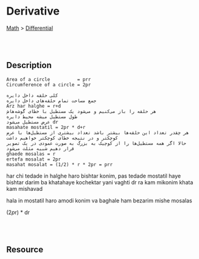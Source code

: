 <!--------------------------------------------------------------------------------- Derivative -->
# Derivative
[Math] > [Differential]



<!--------------------------------------------------------------------------------- Description -->
<br><br>

## Description
```
Area of ​​a circle          = prr
Circumference of a circle = 2pr
```
```
کلی حلقه داخل دایره
جمع مساحت تمام حلقه‌های داخل دایره
Arz har halghe = r+d
هر حلقه را باز می‌کنیم و می‌شود یک مستطیل با خطای گوشه‌هاش
طول مستطیل میشه محیط دایره
عرض مستطیل می‌شود dr
masahate mostatil = 2pr * d+r 
هر چقدر تعداد این حلقه‌ها بیشتر باشد تعداد بیشتری از مستطیل‌ها با عرض کوچکتر و در نتیجه خطای کوچکتر خواهیم داشت
حالا اگر همه مستطیل‌ها را از کوچیک به بزرگ به صورت عمودی در یک تصویر قرار دهیم شبیه مثلث می‌شود
ghaede mosalas = r
ertefa mosalat = 2pr
masahat mosalat = (1/2) * r * 2pr = prr
```


har chi tedade in halghe haro bishtar konim, pas tedade mostatil haye bishtar darim ba khatahaye kochektar
yani vaghti dr ra kam mikonim khata kam mishavad

hala in mostatil haro amodi konim va baghale ham bezarim mishe mosalas


(2*p*r) * dr  


<!--------------------------------------------------------------------------------- Resource -->
<br><br>

## Resource
```
```



<!--------------------------------------------------------------------------------- Link -->
[Math]: https://github.com/kashanimorteza/math_document/blob/main/README.md
[Differential]: https://github.com/kashanimorteza/math_document/blob/main/differential.md

